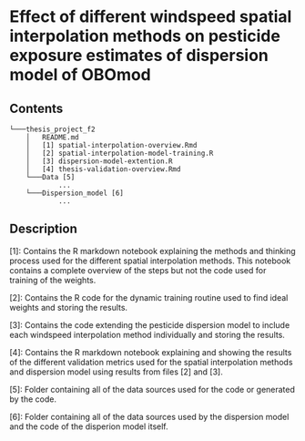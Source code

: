 # Effect of different windspeed spatial interpolation methods on pesticide exposure estimates of dispersion model of OBOmod

## Contents

```
└───thesis_project_f2
    │   README.md
    │   [1] spatial-interpolation-overview.Rmd
    │   [2] spatial-interpolation-model-training.R
    │   [3] dispersion-model-extention.R
    │   [4] thesis-validation-overview.Rmd
    └───Data [5]
            ...
    └───Dispersion_model [6]
            ...
```

## Description

[1]: Contains the R markdown notebook explaining the methods and thinking process used for the different spatial interpolation methods. This notebook contains a complete overview of the steps but not the code used for training of the weights.

[2]: Contains the R code for the dynamic training routine used to find ideal weights and storing the results. 

[3]: Contains the code extending the pesticide dispersion model to include each windspeed interpolation method individually and storing the results. 

[4]: Contains the R markdown notebook explaining and showing the results of the different validation metrics used for the spatial interpolation methods and dispersion model using results from files [2] and [3].

[5]: Folder containing all of the data sources used for the code or generated by the code.

[6]: Folder containing all of the data sources used by the dispersion model and the code of the disperion model itself. 
